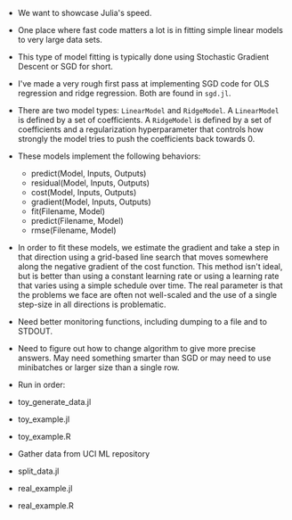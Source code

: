 * We want to showcase Julia's speed.
* One place where fast code matters a lot is in fitting simple linear models to very large data sets.
* This type of model fitting is typically done using Stochastic Gradient Descent or SGD for short.
* I've made a very rough first pass at implementing SGD code for OLS regression and ridge regression. Both are found in `sgd.jl`.
* There are two model types: `LinearModel` and `RidgeModel`. A `LinearModel` is defined by a set of coefficients. A `RidgeModel` is defined by a set of coefficients and a regularization hyperparameter that controls how strongly the model tries to push the coefficients back towards 0.
* These models implement the following behaviors:
  * predict(Model, Inputs, Outputs)
  * residual(Model, Inputs, Outputs)
  * cost(Model, Inputs, Outputs)
  * gradient(Model, Inputs, Outputs)
  * fit(Filename, Model)
  * predict(Filename, Model)
  * rmse(Filename, Model)

* In order to fit these models, we estimate the gradient and take a step in that direction using a grid-based line search that moves somewhere along the negative gradient of the cost function. This method isn't ideal, but is better than using a constant learning rate or using a learning rate that varies using a simple schedule over time. The real parameter is that the problems we face are often not well-scaled and the use of a single step-size in all directions is problematic.

* Need better monitoring functions, including dumping to a file and to STDOUT.

* Need to figure out how to change algorithm to give more precise answers. May need something smarter than SGD or may need to use minibatches or larger size than a single row.

* Run in order:
* toy_generate_data.jl
* toy_example.jl
* toy_example.R
* Gather data from UCI ML repository
* split_data.jl
* real_example.jl
* real_example.R

